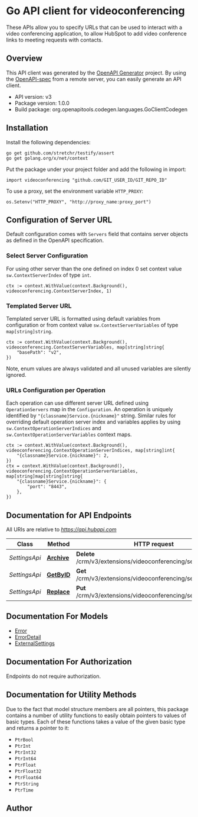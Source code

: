 # Go API client for videoconferencing

These APIs allow you to specify URLs that can be used to interact with a video conferencing application, to allow HubSpot to add video conference links to meeting requests with contacts.

## Overview
This API client was generated by the [OpenAPI Generator](https://openapi-generator.tech) project.  By using the [OpenAPI-spec](https://www.openapis.org/) from a remote server, you can easily generate an API client.

- API version: v3
- Package version: 1.0.0
- Build package: org.openapitools.codegen.languages.GoClientCodegen

## Installation

Install the following dependencies:

```shell
go get github.com/stretchr/testify/assert
go get golang.org/x/net/context
```

Put the package under your project folder and add the following in import:

```golang
import videoconferencing "github.com/GIT_USER_ID/GIT_REPO_ID"
```

To use a proxy, set the environment variable `HTTP_PROXY`:

```golang
os.Setenv("HTTP_PROXY", "http://proxy_name:proxy_port")
```

## Configuration of Server URL

Default configuration comes with `Servers` field that contains server objects as defined in the OpenAPI specification.

### Select Server Configuration

For using other server than the one defined on index 0 set context value `sw.ContextServerIndex` of type `int`.

```golang
ctx := context.WithValue(context.Background(), videoconferencing.ContextServerIndex, 1)
```

### Templated Server URL

Templated server URL is formatted using default variables from configuration or from context value `sw.ContextServerVariables` of type `map[string]string`.

```golang
ctx := context.WithValue(context.Background(), videoconferencing.ContextServerVariables, map[string]string{
	"basePath": "v2",
})
```

Note, enum values are always validated and all unused variables are silently ignored.

### URLs Configuration per Operation

Each operation can use different server URL defined using `OperationServers` map in the `Configuration`.
An operation is uniquely identified by `"{classname}Service.{nickname}"` string.
Similar rules for overriding default operation server index and variables applies by using `sw.ContextOperationServerIndices` and `sw.ContextOperationServerVariables` context maps.

```golang
ctx := context.WithValue(context.Background(), videoconferencing.ContextOperationServerIndices, map[string]int{
	"{classname}Service.{nickname}": 2,
})
ctx = context.WithValue(context.Background(), videoconferencing.ContextOperationServerVariables, map[string]map[string]string{
	"{classname}Service.{nickname}": {
		"port": "8443",
	},
})
```

## Documentation for API Endpoints

All URIs are relative to *https://api.hubapi.com*

Class | Method | HTTP request | Description
------------ | ------------- | ------------- | -------------
*SettingsApi* | [**Archive**](docs/SettingsApi.md#archive) | **Delete** /crm/v3/extensions/videoconferencing/settings/{appId} | Delete settings
*SettingsApi* | [**GetByID**](docs/SettingsApi.md#getbyid) | **Get** /crm/v3/extensions/videoconferencing/settings/{appId} | Get settings
*SettingsApi* | [**Replace**](docs/SettingsApi.md#replace) | **Put** /crm/v3/extensions/videoconferencing/settings/{appId} | Update settings


## Documentation For Models

 - [Error](docs/Error.md)
 - [ErrorDetail](docs/ErrorDetail.md)
 - [ExternalSettings](docs/ExternalSettings.md)


## Documentation For Authorization

Endpoints do not require authorization.


## Documentation for Utility Methods

Due to the fact that model structure members are all pointers, this package contains
a number of utility functions to easily obtain pointers to values of basic types.
Each of these functions takes a value of the given basic type and returns a pointer to it:

* `PtrBool`
* `PtrInt`
* `PtrInt32`
* `PtrInt64`
* `PtrFloat`
* `PtrFloat32`
* `PtrFloat64`
* `PtrString`
* `PtrTime`

## Author



